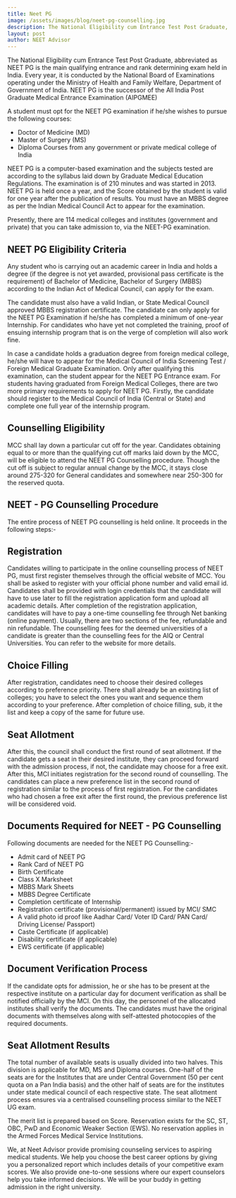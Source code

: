 ```yaml
---
title: Neet PG
image: /assets/images/blog/neet-pg-counselling.jpg
description: The National Eligibility cum Entrance Test Post Graduate, abbreviated as NEET PG is the main qualifying entrance and rank determining exam held in India.
layout: post
author: NEET Advisor
---
```


The National Eligibility cum Entrance Test Post Graduate, abbreviated as NEET PG is the main
qualifying entrance and rank determining exam held in India. Every year, it is conducted by the
National Board of Examinations operating under the Ministry of Health and Family Welfare,
Department of Government of India. NEET PG is the successor of the All India Post Graduate
Medical Entrance Examination (AIPGMEE)

A student must opt for the NEET PG examination if he/she wishes to pursue the following courses:

- Doctor of Medicine (MD)
- Master of Surgery (MS)
- Diploma Courses from any government or private medical college of India

NEET PG is a computer-based examination and the subjects tested are according to the syllabus
laid down by Graduate Medical Education Regulations. The examination is of 210 minutes and
was started in 2013. NEET PG is held once a year, and the Score obtained by the student is valid
for one year after the publication of results. You must have an MBBS degree as per the Indian
Medical Council Act to appear for the examination.

Presently, there are 114 medical colleges and institutes (government and private) that you can take
admission to, via the NEET-PG examination.

## NEET PG Eligibility Criteria

Any student who is carrying out an academic career in India and holds a degree (if the degree is
not yet awarded, provisional pass certificate is the requirement) of Bachelor of Medicine,
Bachelor of Surgery (MBBS) according to the Indian Act of Medical Council, can apply for the
exam.

The candidate must also have a valid Indian, or State Medical Council approved MBBS
registration certificate. The candidate can only apply for the NEET PG Examination if he/she has
completed a minimum of one-year Internship. For candidates who have yet not completed the
training, proof of ensuing internship program that is on the verge of completion will also work
fine.

In case a candidate holds a graduation degree from foreign medical college, he/she will have to appear for the Medical Council of India Screening Test / Foreign Medical Graduate Examination.
Only after qualifying this examination, can the student appear for the NEET PG Entrance exam. For
students having graduated from Foreign Medical Colleges, there are two more primary
requirements to apply for NEET PG. Firstly, the candidate should register to the Medical Council
of India (Central or State) and complete one full year of the internship program.

## Counselling Eligibility

MCC shall lay down a particular cut off for the year. Candidates obtaining equal to or more than
the qualifying cut off marks laid down by the MCC, will be eligible to attend the NEET PG
Counselling procedure. Though the cut off is subject to regular annual change by the MCC, it stays
close around 275-320 for General candidates and somewhere near 250-300 for the reserved
quota.

## NEET - PG Counselling Procedure

The entire process of NEET PG counselling is held online. It proceeds in the following steps:-

## Registration

Candidates willing to participate in the online counselling process of NEET PG, must first register
themselves through the official website of MCC. You shall be asked to register with your official
phone number and valid email id. Candidates shall be provided with login credentials that the
candidate will have to use later to fill the registration application form and upload all academic
details. After completion of the registration application, candidates will have to pay a one-time
counselling fee through Net banking (online payment). Usually, there are two sections of the fee,
refundable and nin refundable. The counselling fees for the deemed universities of a candidate is
greater than the counselling fees for the AIQ or Central Universities. You can refer to the website
for more details.

## Choice Filling

After registration, candidates need to choose their desired colleges according to preference priority. There shall already be an existing list of colleges; you have to select the ones you want
and sequence them according to your preference. After completion of choice filling, sub, it the list
and keep a copy of the same for future use.

## Seat Allotment

After this, the council shall conduct the first round of seat allotment. If the candidate gets a seat in their desired institute, they can proceed forward with the admission process, if not, the candidate may choose for a free exit. After this, MCI initiates registration for the second round of
counselling. The candidates can place a new preference list in the second round of registration
similar to the process of first registration. For the candidates who had chosen a free exit after the
first round, the previous preference list will be considered void.

## Documents Required for NEET - PG Counselling

Following documents are needed for the NEET PG Counselling:-

- Admit card of NEET PG
- Rank Card of NEET PG
- Birth Certificate
- Class X Marksheet
- MBBS Mark Sheets
- MBBS Degree Certificate
- Completion certificate of Internship
- Registration certificate (provisional/permanent) issued by MCI/ SMC
- A valid photo id proof like Aadhar Card/ Voter ID Card/ PAN Card/ Driving License/
  Passport)
- Caste Certificate (if applicable)
- Disability certificate (if applicable)
- EWS certificate (if applicable)

## Document Verification Process

If the candidate opts for admission, he or she has to be present at the respective institute on a
particular day for document verification as shall be notified officially by the MCI. On this day, the personnel of the allocated institutes shall verify the documents. The candidates must have the
original documents with themselves along with self-attested photocopies of the required
documents.

## Seat Allotment Results

The total number of available seats is usually divided into two halves. This division is applicable
for MD, MS and Diploma courses. One-half of the seats are for the Institutes that are under Central
Government (50 per cent quota on a Pan India basis) and the other half of seats are for the
institutes under state medical council of each respective state. The seat allotment process ensures
via a centralised counselling process similar to the NEET UG exam.

The merit list is prepared based on Score. Reservation exists for the SC, ST, OBC, PwD and
Economic Weaker Section (EWS). No reservation applies in the Armed Forces Medical Service
Institutions.

We, at Neet Advisor provide promising counseling services to aspiring medical students. We help
you choose the best career options by giving you a personalized report which includes details of
your competitive exam scores. We also provide one-to-one sessions where our expert counselors
help you take informed decisions. We will be your buddy in getting admission in the right
university.
